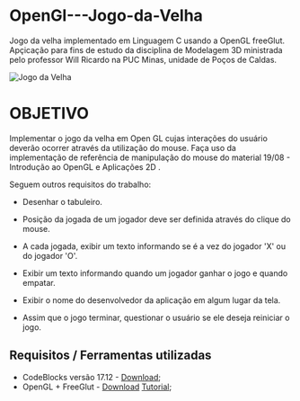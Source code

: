 # OpenGl---Jogo-da-Velha
Jogo da velha implementado em Linguagem C usando a OpenGL freeGlut. 
Apçicação para fins de estudo da disciplina de Modelagem 3D ministrada pelo professor Will Ricardo na PUC Minas, unidade de Poços de Caldas.

![Jogo da Velha](https://ibb.co/fYycL65)
# OBJETIVO

Implementar o jogo da velha em Open GL cujas interações do usuário deverão ocorrer através da utilização do mouse. Faça uso da implementação de referência de manipulação do mouse do material 19/08 - Introdução ao OpenGL e Aplicações 2D .

Seguem outros requisitos do trabalho:

 - Desenhar o tabuleiro.

 - Posição da jogada de um jogador deve ser definida através do clique do mouse.

 - A cada jogada, exibir um texto informando se é a vez do jogador 'X' ou do jogador 'O'.

 - Exibir um texto informando quando um jogador ganhar o jogo e quando empatar.

 - Exibir o nome do desenvolvedor da aplicação em algum lugar da tela.

 - Assim que o jogo terminar, questionar o usuário se ele deseja reiniciar o jogo.


## Requisitos / Ferramentas utilizadas

* CodeBlocks versão 17.12 - [Download](http://www.codeblocks.org/);
* OpenGL + FreeGlut - [Download](http://freeglut.sourceforge.net/) [Tutorial](https://www.youtube.com/watch?v=6PZFjoEZKW0);
